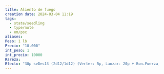 ```yaml
---
title: Aliento de fuego
creation date: 2024-03-04 11:19
tags:
  - state/seedling
  - type/note
  - om/poc
aliases: 
Peso: 1 lb
Precio: "10.000"
int_peso: 1
int_precio: 10000
Rareza: 
Efecto: "30p svDes13 (2d12/1d12) (Verter: 5p, Lanzar: 20p + Bon.Fuerza, R: 5p)"
---
```

